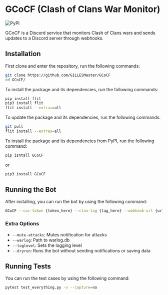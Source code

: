 # GCoCF (Clash of Clans War Monitor)

![PyPI](https://img.shields.io/pypi/v/GCoCF)

GCoCF is a Discord service that monitors Clash of Clans wars and sends updates to a Discord server through webhooks.

## Installation

First clone and enter the repository, run the following commands:

```bash
git clone https://github.com/GILLESMaster/GCoCF
cd GCoCF/
```

To install the package and its dependencies, run the following commands:

```bash
pip install flit
pip3 install flit
flit install --extras=all
```

To update the package and its dependencies, run the following commands:

```bash
git pull
flit install --extras=all
```

To install the package and its dependencies from PyPI, run the following command:

```bash
pip isntall GCoCF
```
or
```bash
pip3 install GCoCF
```

## Running the Bot

After installing, you can run the bot by using the following command:

```bash
GCoCF --coc-token {token_here} --clan-tag {tag_here} --webhook-url {url_here}
```

### Extra Options

- ```--mute-attacks```: Mutes notification for attacks
- ```--warlog```: Path to warlog.db
- ```--loglevel```: Sets the logging level
- ```--dryrun```: Runs the bot without sending notifications or saving data

## Running Tests

You can run the test cases by using the following command:

```bash
pytest test_everything.py -v --capture=no
```